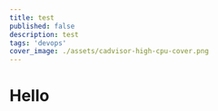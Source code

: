 ```yaml
---
title: test
published: false
description: test
tags: 'devops'
cover_image: ./assets/cadvisor-high-cpu-cover.png
---
```


# Hello
